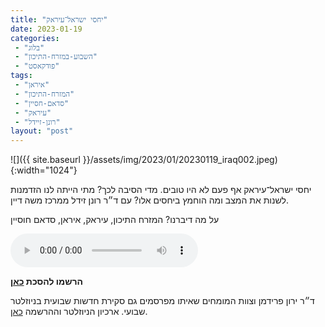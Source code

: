 ```yaml
---
title: "יחסי ישראל־עיראק"
date: 2023-01-19
categories: 
 - "בלוג"
 - "השבוע-במזרח-התיכון"
 - "פודקאסט"
tags: 
 - "איראן"
 - "המזרח-התיכון"
 - "סדאם-חסיין"
 - "עיראק"
 - "רונן-זיידל"
layout: "post"
---
```


![]({{ site.baseurl }}/assets/img/2023/01/20230119_iraq002.jpeg){:width="1024"}

יחסי ישראל־עיראק אף פעם לא היו טובים. מדי הסיבה לכך? מתי הייתה לנו הזדמנות לשנות את המצב ומה הוחמץ ביחסים אלו? עם ד״ר רונן זידל ממרכז משה דיין.

על מה דיברנו? המזרח התיכון, עיראק, איראן, סדאם חוסיין

<audio controls src="https://d3ctxlq1ktw2nl.cloudfront.net/staging/2023-0-19/308323761-44100-2-dbf4d80aedf3f.m4a" class=" wp-block-audio"></audio>

**הרשמו להסכת [כאן](https://anchor.fm/hashavua)**

 ד״ר ירון פרידמן וצוות המומחים שאיתו מפרסמים גם סקירת חדשות שבועית בניוזלטר שבועי. ארכיון הניוזלטר וההרשמה [כאן](https://us7.campaign-archive.com/home/?u=11fe1442157d219f56c36d2a9&id=e0b5399e69).
